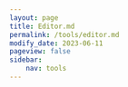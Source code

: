 ```yaml
---
layout: page
title: Editor.md
permalink: /tools/editor.md
modify_date: 2023-06-11
pageview: false   
sidebar:
    nav: tools
---
```

<!DOCTYPE=html>
<link rel="stylesheet" href="/editormd/css/editormd.css" />
<div id="test-editor">
    <textarea style="display:none;"></textarea>
</div>
<script src="https://cdnjs.cloudflare.com/ajax/libs/jquery/1.11.3/jquery.min.js"></script>
<script src="/editormd/editormd.min.js"></script>
<script type="text/javascript">
    $(function() {
        var editor = editormd("test-editor", {
            mode: "markdown",
            width: "100%",
            height: 640,
            emoji: true,
            tex: true,          // TeX(LaTeX), based on KaTeX
            flowChart: true,          // flowChart.js only support IE9+
            sequenceDiagram: true,          // sequenceDiagram.js only support IE9+
            placeholder: "Edit Markdown...",
            previewCodeHighlight: true,   
            path: "/editormd/lib/"
        });
    });
</script>
